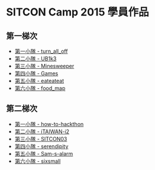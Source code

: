 SITCON Camp 2015 學員作品
=====

第一梯次
-----
* [第一小隊 - turn_all_off](http://2015-1.sitcon.camp/turn_all_off)
* [第二小隊 - UB1k3](http://2015-1.sitcon.camp/UB1k3)
* [第三小隊 - Minesweeper](http://2015-1.sitcon.camp/Minesweeper)
* [第四小隊 - Games](http://2015-1.sitcon.camp/Games)
* [第五小隊 - eateateat](http://2015-1.sitcon.camp/eateateat)
* [第六小隊 - food_map](http://2015-1.sitcon.camp/food_map)


第二梯次
-----
* [第一小隊 - how-to-hackthon](http://2015-2.sitcon.camp/how-to-hackthon)
* [第二小隊 - iTAIWAN-i2](http://2015-2.sitcon.camp/iTAIWAN-i2)
* [第三小隊 - SITCON03](http://2015-2.sitcon.camp/SITCON03)
* [第四小隊 - serendipity](https://github.com/sitcon-camp-2015-second/serendipity)
* [第五小隊 - Sam-s-alarm](http://2015-2.sitcon.camp/Sam-s-alarm)
* [第六小隊 - sixsmall](http://2015-2.sitcon.camp/sixsmall/header.html)

